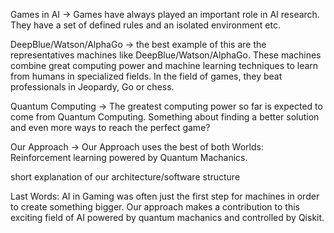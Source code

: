 Games in AI ->
Games have always played an important role in AI research. They have a set of defined rules and an isolated environment etc.

DeepBlue/Watson/AlphaGo ->
the best example of this are the representatives machines like DeepBlue/Watson/AlphaGo. These machines combine great computing power and machine learning techniques to learn from humans in specialized fields. In the field of games, they beat professionals in Jeopardy, Go or chess.

Quantum Computing ->
The greatest computing power so far is expected to come from Quantum Computing.
Something about finding a better solution and even more ways to reach the perfect game?

Our Approach ->
Our Approach uses the best of both Worlds: Reinforcement learning powered by Quantum Machanics.

short explanation of our architecture/software structure

Last Words:
AI in Gaming was often just the first step for machines in order to create something bigger. Our approach makes a contribution to this exciting field of AI powered by quantum machanics and controlled by Qiskit.
